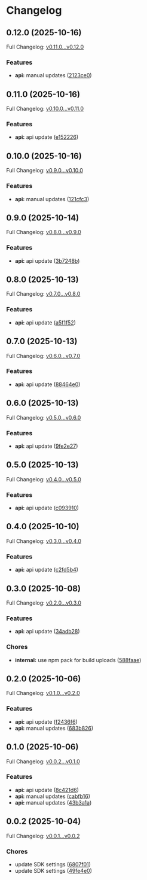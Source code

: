# Changelog

## 0.12.0 (2025-10-16)

Full Changelog: [v0.11.0...v0.12.0](https://github.com/bountylaboratories/typescript-sdk/compare/v0.11.0...v0.12.0)

### Features

* **api:** manual updates ([2123ce0](https://github.com/bountylaboratories/typescript-sdk/commit/2123ce085f30cc2ea69af18e5dbd185c46f646a5))

## 0.11.0 (2025-10-16)

Full Changelog: [v0.10.0...v0.11.0](https://github.com/bountylaboratories/typescript-sdk/compare/v0.10.0...v0.11.0)

### Features

* **api:** api update ([e152226](https://github.com/bountylaboratories/typescript-sdk/commit/e152226a83da511c6d457678dbd44b911e74bf45))

## 0.10.0 (2025-10-16)

Full Changelog: [v0.9.0...v0.10.0](https://github.com/bountylaboratories/typescript-sdk/compare/v0.9.0...v0.10.0)

### Features

* **api:** manual updates ([121cfc3](https://github.com/bountylaboratories/typescript-sdk/commit/121cfc375677f6dc0156e66c82ce24b9c1abce44))

## 0.9.0 (2025-10-14)

Full Changelog: [v0.8.0...v0.9.0](https://github.com/bountylaboratories/typescript-sdk/compare/v0.8.0...v0.9.0)

### Features

* **api:** api update ([3b7248b](https://github.com/bountylaboratories/typescript-sdk/commit/3b7248b294a9beb21d207769840fcaa6647ec9f4))

## 0.8.0 (2025-10-13)

Full Changelog: [v0.7.0...v0.8.0](https://github.com/bountylaboratories/typescript-sdk/compare/v0.7.0...v0.8.0)

### Features

* **api:** api update ([a5f1f52](https://github.com/bountylaboratories/typescript-sdk/commit/a5f1f5297bedb4187015a7555de0e36d893f8130))

## 0.7.0 (2025-10-13)

Full Changelog: [v0.6.0...v0.7.0](https://github.com/bountylaboratories/typescript-sdk/compare/v0.6.0...v0.7.0)

### Features

* **api:** api update ([88464e0](https://github.com/bountylaboratories/typescript-sdk/commit/88464e08d8e1fe66f2ab53a442b003f6c6482705))

## 0.6.0 (2025-10-13)

Full Changelog: [v0.5.0...v0.6.0](https://github.com/bountylaboratories/typescript-sdk/compare/v0.5.0...v0.6.0)

### Features

* **api:** api update ([9fe2e27](https://github.com/bountylaboratories/typescript-sdk/commit/9fe2e27c994dbb0818cf1e75264f5333abb74389))

## 0.5.0 (2025-10-13)

Full Changelog: [v0.4.0...v0.5.0](https://github.com/bountylaboratories/typescript-sdk/compare/v0.4.0...v0.5.0)

### Features

* **api:** api update ([c093910](https://github.com/bountylaboratories/typescript-sdk/commit/c093910c31b6c7e23620a27367c6bd7a87be7977))

## 0.4.0 (2025-10-10)

Full Changelog: [v0.3.0...v0.4.0](https://github.com/bountylaboratories/typescript-sdk/compare/v0.3.0...v0.4.0)

### Features

* **api:** api update ([c2fd5b4](https://github.com/bountylaboratories/typescript-sdk/commit/c2fd5b4ae2f1c54fa809efcd8f70396282c719c3))

## 0.3.0 (2025-10-08)

Full Changelog: [v0.2.0...v0.3.0](https://github.com/bountylaboratories/typescript-sdk/compare/v0.2.0...v0.3.0)

### Features

* **api:** api update ([34adb28](https://github.com/bountylaboratories/typescript-sdk/commit/34adb28e119b3b2e2934cccb18c7b784fcd60292))


### Chores

* **internal:** use npm pack for build uploads ([588faae](https://github.com/bountylaboratories/typescript-sdk/commit/588faae4eeb890390414e6e8a48c319d6506a4af))

## 0.2.0 (2025-10-06)

Full Changelog: [v0.1.0...v0.2.0](https://github.com/bountylaboratories/typescript-sdk/compare/v0.1.0...v0.2.0)

### Features

* **api:** api update ([f2436f6](https://github.com/bountylaboratories/typescript-sdk/commit/f2436f616175aefe807274d0edc224fcc6e16d86))
* **api:** manual updates ([683b826](https://github.com/bountylaboratories/typescript-sdk/commit/683b8264936c39813d046fd441f4bfc4295bbb5f))

## 0.1.0 (2025-10-06)

Full Changelog: [v0.0.2...v0.1.0](https://github.com/bountylaboratories/typescript-sdk/compare/v0.0.2...v0.1.0)

### Features

* **api:** api update ([8c421d6](https://github.com/bountylaboratories/typescript-sdk/commit/8c421d65892a6702092b8c6639ca7101a589a3da))
* **api:** manual updates ([cabfb16](https://github.com/bountylaboratories/typescript-sdk/commit/cabfb168d8670cbd51ecee3c1a6c20a7e9890d1d))
* **api:** manual updates ([43b3a1a](https://github.com/bountylaboratories/typescript-sdk/commit/43b3a1a94ca496719351421c841f21a78f8526c1))

## 0.0.2 (2025-10-04)

Full Changelog: [v0.0.1...v0.0.2](https://github.com/bountylaboratories/typescript-sdk/compare/v0.0.1...v0.0.2)

### Chores

* update SDK settings ([6807f01](https://github.com/bountylaboratories/typescript-sdk/commit/6807f010d1b488dc16cb816b58ebc7e2a1577e9f))
* update SDK settings ([49fe4e0](https://github.com/bountylaboratories/typescript-sdk/commit/49fe4e083e67eb8779f814a1c3d55c7372ae6965))

